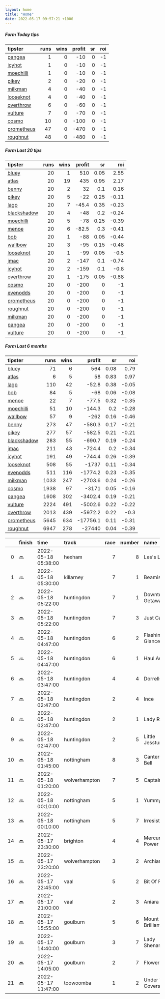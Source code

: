```yaml
---   
layout: home  
title: "Home"   
date: 2022-05-17 09:57:21 +1000  
---   
```



##### Form Today tips   

| tipster                                                       |   runs |   wins |   profit |   sr |   roi |
|:--------------------------------------------------------------|-------:|-------:|---------:|-----:|------:|
| [pangea](https://mrwayneo.github.io/tips/pangea.html)         |      1 |      0 |      -10 |    0 |    -1 |
| [icyhot](https://mrwayneo.github.io/tips/icyhot.html)         |      1 |      0 |      -10 |    0 |    -1 |
| [moechilli](https://mrwayneo.github.io/tips/moechilli.html)   |      1 |      0 |      -10 |    0 |    -1 |
| [pikey](https://mrwayneo.github.io/tips/pikey.html)           |      2 |      0 |      -20 |    0 |    -1 |
| [milkman](https://mrwayneo.github.io/tips/milkman.html)       |      4 |      0 |      -40 |    0 |    -1 |
| [looseknot](https://mrwayneo.github.io/tips/looseknot.html)   |      4 |      0 |      -40 |    0 |    -1 |
| [overthrow](https://mrwayneo.github.io/tips/overthrow.html)   |      6 |      0 |      -60 |    0 |    -1 |
| [vulture](https://mrwayneo.github.io/tips/vulture.html)       |      7 |      0 |      -70 |    0 |    -1 |
| [cosmo](https://mrwayneo.github.io/tips/cosmo.html)           |     10 |      0 |     -100 |    0 |    -1 |
| [prometheus](https://mrwayneo.github.io/tips/prometheus.html) |     47 |      0 |     -470 |    0 |    -1 |
| [roughnut](https://mrwayneo.github.io/tips/roughnut.html)     |     48 |      0 |     -480 |    0 |    -1 |

##### Form Last 20 tips   

| tipster                                                         |   runs |   wins |   profit |   sr |   roi |
|:----------------------------------------------------------------|-------:|-------:|---------:|-----:|------:|
| [bluey](https://mrwayneo.github.io/tips/bluey.html)             |     20 |      1 |    510   | 0.05 |  2.55 |
| [atlas](https://mrwayneo.github.io/tips/atlas.html)             |     20 |     19 |    435   | 0.95 |  2.17 |
| [benny](https://mrwayneo.github.io/tips/benny.html)             |     20 |      2 |     32   | 0.1  |  0.16 |
| [pikey](https://mrwayneo.github.io/tips/pikey.html)             |     20 |      5 |    -22   | 0.25 | -0.11 |
| [lago](https://mrwayneo.github.io/tips/lago.html)               |     20 |      7 |    -45.4 | 0.35 | -0.23 |
| [blackshadow](https://mrwayneo.github.io/tips/blackshadow.html) |     20 |      4 |    -48   | 0.2  | -0.24 |
| [moechilli](https://mrwayneo.github.io/tips/moechilli.html)     |     20 |      5 |    -78   | 0.25 | -0.39 |
| [menoe](https://mrwayneo.github.io/tips/menoe.html)             |     20 |      6 |    -82.5 | 0.3  | -0.41 |
| [bob](https://mrwayneo.github.io/tips/bob.html)                 |     20 |      1 |    -88   | 0.05 | -0.44 |
| [wallbow](https://mrwayneo.github.io/tips/wallbow.html)         |     20 |      3 |    -95   | 0.15 | -0.48 |
| [looseknot](https://mrwayneo.github.io/tips/looseknot.html)     |     20 |      1 |    -99   | 0.05 | -0.5  |
| [jmac](https://mrwayneo.github.io/tips/jmac.html)               |     20 |      2 |   -147   | 0.1  | -0.74 |
| [icyhot](https://mrwayneo.github.io/tips/icyhot.html)           |     20 |      2 |   -159   | 0.1  | -0.8  |
| [overthrow](https://mrwayneo.github.io/tips/overthrow.html)     |     20 |      1 |   -175   | 0.05 | -0.88 |
| [cosmo](https://mrwayneo.github.io/tips/cosmo.html)             |     20 |      0 |   -200   | 0    | -1    |
| [evenodds](https://mrwayneo.github.io/tips/evenodds.html)       |     20 |      0 |   -200   | 0    | -1    |
| [prometheus](https://mrwayneo.github.io/tips/prometheus.html)   |     20 |      0 |   -200   | 0    | -1    |
| [roughnut](https://mrwayneo.github.io/tips/roughnut.html)       |     20 |      0 |   -200   | 0    | -1    |
| [milkman](https://mrwayneo.github.io/tips/milkman.html)         |     20 |      0 |   -200   | 0    | -1    |
| [pangea](https://mrwayneo.github.io/tips/pangea.html)           |     20 |      0 |   -200   | 0    | -1    |
| [vulture](https://mrwayneo.github.io/tips/vulture.html)         |     20 |      0 |   -200   | 0    | -1    |

##### Form Last 6 months   

| tipster                                                         |   runs |   wins |   profit |   sr |   roi |
|:----------------------------------------------------------------|-------:|-------:|---------:|-----:|------:|
| [bluey](https://mrwayneo.github.io/tips/bluey.html)             |     71 |      6 |    564   | 0.08 |  0.79 |
| [atlas](https://mrwayneo.github.io/tips/atlas.html)             |      6 |      5 |     58   | 0.83 |  0.97 |
| [lago](https://mrwayneo.github.io/tips/lago.html)               |    110 |     42 |    -52.8 | 0.38 | -0.05 |
| [bob](https://mrwayneo.github.io/tips/bob.html)                 |     84 |      5 |    -68   | 0.06 | -0.08 |
| [menoe](https://mrwayneo.github.io/tips/menoe.html)             |     22 |      7 |    -77.5 | 0.32 | -0.35 |
| [moechilli](https://mrwayneo.github.io/tips/moechilli.html)     |     51 |     10 |   -144.3 | 0.2  | -0.28 |
| [wallbow](https://mrwayneo.github.io/tips/wallbow.html)         |     57 |      9 |   -262   | 0.16 | -0.46 |
| [benny](https://mrwayneo.github.io/tips/benny.html)             |    273 |     47 |   -580.3 | 0.17 | -0.21 |
| [pikey](https://mrwayneo.github.io/tips/pikey.html)             |    277 |     57 |   -582.5 | 0.21 | -0.21 |
| [blackshadow](https://mrwayneo.github.io/tips/blackshadow.html) |    283 |     55 |   -690.7 | 0.19 | -0.24 |
| [jmac](https://mrwayneo.github.io/tips/jmac.html)               |    211 |     43 |   -724.4 | 0.2  | -0.34 |
| [icyhot](https://mrwayneo.github.io/tips/icyhot.html)           |    191 |     49 |   -744.4 | 0.26 | -0.39 |
| [looseknot](https://mrwayneo.github.io/tips/looseknot.html)     |    508 |     55 |  -1737   | 0.11 | -0.34 |
| [evenodds](https://mrwayneo.github.io/tips/evenodds.html)       |    511 |    116 |  -1774.2 | 0.23 | -0.35 |
| [milkman](https://mrwayneo.github.io/tips/milkman.html)         |   1033 |    247 |  -2703.6 | 0.24 | -0.26 |
| [cosmo](https://mrwayneo.github.io/tips/cosmo.html)             |   1938 |     97 |  -3171   | 0.05 | -0.16 |
| [pangea](https://mrwayneo.github.io/tips/pangea.html)           |   1608 |    302 |  -3402.4 | 0.19 | -0.21 |
| [vulture](https://mrwayneo.github.io/tips/vulture.html)         |   2224 |    491 |  -5002.6 | 0.22 | -0.22 |
| [overthrow](https://mrwayneo.github.io/tips/overthrow.html)     |   2013 |    439 |  -5972.2 | 0.22 | -0.3  |
| [prometheus](https://mrwayneo.github.io/tips/prometheus.html)   |   5645 |    634 | -17756.1 | 0.11 | -0.31 |
| [roughnut](https://mrwayneo.github.io/tips/roughnut.html)       |   6947 |    278 | -27440   | 0.04 | -0.39 |

|    | finish   | time                | track         |   race |   number | name             |   odds | tipster             |
|---:|:---------|:--------------------|:--------------|-------:|---------:|:-----------------|-------:|:--------------------|
|  0 | :soon:   | 2022-05-18 05:38:00 | hexham        |      7 |        8 | Les's Legacy     |   6.5  | looseknot           |
|  1 | :soon:   | 2022-05-18 05:30:00 | killarney     |      7 |        1 | Beamish          |   5.5  | milkman             |
|  2 | :soon:   | 2022-05-18 05:22:00 | huntingdon    |      7 |        1 | Downtown Getaway |   1.65 | overthrow,moechilli |
|  3 | :soon:   | 2022-05-18 05:22:00 | huntingdon    |      7 |        3 | Just Cause       |   3.9  | overthrow           |
|  4 | :soon:   | 2022-05-18 04:47:00 | huntingdon    |      6 |        2 | Flashing Glance  |   4.4  | overthrow           |
|  5 | :soon:   | 2022-05-18 04:47:00 | huntingdon    |      6 |        1 | Haul Away        |   6    | overthrow           |
|  6 | :soon:   | 2022-05-18 03:47:00 | huntingdon    |      4 |        4 | Dorrells Pierji  |   4.2  | overthrow           |
|  7 | :soon:   | 2022-05-18 02:47:00 | huntingdon    |      2 |        4 | Ince             |   7.5  | looseknot           |
|  8 | :soon:   | 2022-05-18 02:47:00 | huntingdon    |      2 |        1 | Lady Reset       |   2.15 | vulture             |
|  9 | :soon:   | 2022-05-18 02:47:00 | huntingdon    |      2 |        5 | Little Jessture  |   3.1  | vulture             |
| 10 | :soon:   | 2022-05-18 01:45:00 | nottingham    |      8 |        3 | Canterbury Bell  |   2.25 | vulture             |
| 11 | :soon:   | 2022-05-18 01:20:00 | wolverhampton |      7 |        5 | Captain Kane     |   3.2  | vulture             |
| 12 | :soon:   | 2022-05-18 00:10:00 | nottingham    |      5 |        1 | Yummylicious     |   3.5  | vulture             |
| 13 | :soon:   | 2022-05-18 00:10:00 | nottingham    |      5 |        7 | Irresistable     |   6.5  | looseknot           |
| 14 | :soon:   | 2022-05-17 23:30:00 | brighton      |      4 |        4 | Mercurius Power  |   3.8  | pangea              |
| 15 | :soon:   | 2022-05-17 23:20:00 | wolverhampton |      3 |        2 | Archiano         |   2.35 | vulture,milkman     |
| 16 | :soon:   | 2022-05-17 22:45:00 | vaal          |      5 |        2 | Bit Of Fun       |   0    | vulture             |
| 17 | :soon:   | 2022-05-17 21:00:00 | vaal          |      2 |        3 | Aniara           |   0    | milkman             |
| 18 | :soon:   | 2022-05-17 15:55:00 | goulburn      |      5 |        6 | Mount Brilliant  |   4.6  | looseknot           |
| 19 | :soon:   | 2022-05-17 14:40:00 | goulburn      |      3 |        7 | Lady Shenanigans |   8.5  | pikey               |
| 20 | :soon:   | 2022-05-17 14:05:00 | goulburn      |      2 |        7 | Flower Moon      |   3.4  | icyhot              |
| 21 | :soon:   | 2022-05-17 11:47:00 | toowoomba     |      1 |        2 | Under The Covers |   4.2  | milkman             |